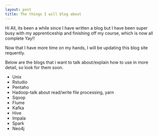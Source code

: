 ```yaml
---
layout: post
title: The things I will blog about
---
```




Hi All, its been a while since I have written a blog but I have been super busy with my apprenticeship and finishing off my course, which is now all complete Yay!!

Now that I have more time on my hands, I will be updating this blog site requently. 

Below are the blogs that i want to talk about/explain how to use in more detail, so look for them soon.

+ Unix
+ Rstudio
+ Pentaho
+ Hadoop-talk about read/write file processing, yarn
+ Sqoop
+ Flume
+ Kafka
+ Hive
+ Impala
+ Spark
+ Neo4j

